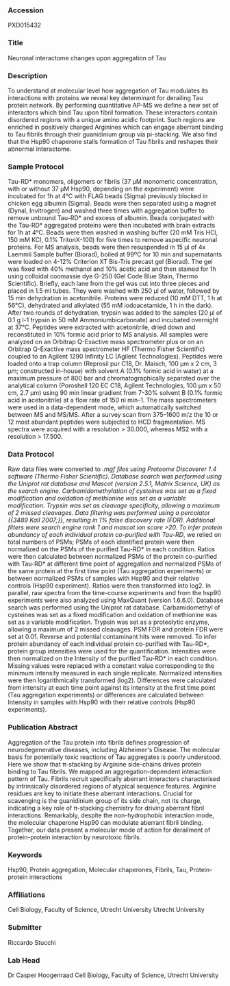### Accession
PXD015432

### Title
Neuronal interactome changes upon aggregation of Tau

### Description
To understand at molecular level how aggregation of Tau modulates its interactions with proteins we reveal key determinant for derailing Tau protein network. By performing quantitative AP-MS we define a new set of interactors which bind Tau upon fibril formation. These interactors contain disordered regions with a unique amino acidic footprint. Such regions are enriched in positively charged Arginines which can engage aberrant binding to Tau fibrils through their guanidinium group via pi-stacking. We also find that the Hsp90 chaperone stalls formation of Tau fibrils and reshapes their abnormal interactome.

### Sample Protocol
Tau-RD* monomers, oligomers or fibrils (37 µM monomeric concentration, with or without 37 µM Hsp90, depending on the experiment) were incubated for 1h at 4°C with FLAG beads (Sigma) previously blocked in chicken egg albumin (Sigma). Beads were then separated using a magnet (Dynal, Invitrogen) and washed three times with aggregation buffer to remove unbound Tau-RD* and excess of albumin. Beads conjugated with the Tau-RD* aggregated proteins were then incubated with brain extracts for 1h at 4°C. Beads were then washed in washing buffer (20 mM Tris HCl, 150 mM KCl, 0.1% TritonX-100) for five times to remove aspecific neuronal proteins. For MS analysis, beads were then resuspended in 15 μl of 4x Laemmli Sample buffer (Biorad), boiled at 99ºC for 10 min and supernatants were loaded on 4-12% Criterion XT Bis-Tris precast gel (Biorad). The gel was fixed with 40% methanol and 10% acetic acid and then stained for 1h using colloidal coomassie dye G-250 (Gel Code Blue Stain, Thermo Scientific). Briefly, each lane from the gel was cut into three pieces and placed in 1.5 ml tubes. They were washed with 250 μl of water, followed by 15 min dehydration in acetonitrile. Proteins were reduced (10 mM DTT, 1 h at 56°C), dehydrated and alkylated (55 mM iodoacetamide, 1 h in the dark). After two rounds of dehydration, trypsin was added to the samples (20 μl of 0.1 g l-1 trypsin in 50 mM Ammoniumbicarbonate) and incubated overnight at 37°C. Peptides were extracted with acetonitrile, dried down and reconstituted in 10% formic acid prior to MS analysis. All samples were analyzed on an Orbitrap Q-Exactive mass spectrometer plus or on an Orbitrap Q-Exactive mass spectrometer HF (Thermo Fisher Scientific) coupled to an Agilent 1290 Infinity LC (Agilent Technologies). Peptides were loaded onto a trap column (Reprosil pur C18, Dr. Maisch, 100 µm x 2 cm, 3 µm; constructed in-house) with solvent A (0.1% formic acid in water) at a maximum pressure of 800 bar and chromatographically separated over the analytical column (Poroshell 120 EC C18, Agilent Technologies, 100 µm x 50 cm, 2.7 µm) using 90 min linear gradient from 7-30% solvent B (0.1% formic acid in acetonitrile) at a flow rate of 150 nl min-1. The mass spectrometers were used in a data-dependent mode, which automatically switched between MS and MS/MS. After a survey scan from 375-1600 m/z the 10 or 12 most abundant peptides were subjected to HCD fragmentation. MS spectra were acquired with a resolution > 30.000, whereas MS2 with a resolution > 17.500.

### Data Protocol
Raw data files were converted to *.mgf files using Proteome Discoverer 1.4 software (Thermo Fisher Scientific). Database search was performed using the Uniprot rat database and Mascot (version 2.5.1, Matrix Science, UK) as the search engine. Carbamidomethylation of cysteines was set as a fixed modification and oxidation of methionine was set as a variable modification. Trypsin was set as cleavage specificity, allowing a maximum of 2 missed cleavages. Data filtering was performed using a percolator {{3489 Kall 2007;}}, resulting in 1% false discovery rate (FDR). Additional filters were search engine rank 1 and mascot ion score >20. To infer protein abundancy of each individual protein co-purified with Tau-RD*, we relied on total numbers of PSMs; PSMs of each identified protein were then normalized on the PSMs of the purified Tau-RD* in each condition. Ratios were then calculated between normalized PSMs of the protein co-purified with Tau-RD* at different time point of aggregation and normalized PSMs of the same protein at the first time point (Tau aggregation experiments) or between normalized PSMs of samples with Hsp90 and their relative controls (Hsp90 experiment). Ratios were then transformed into log2. In parallel, raw spectra from the time-course experiments and from the hsp90 experiments were also analyzed using MaxQuant (version 1.6.6.0). Database search was performed using the Uniprot rat database. Carbamidomethyl of cysteines was set as a fixed modification and oxidation of methionine was set as a variable modification. Trypsin was set as a proteolytic enzyme, allowing a maximum of 2 missed cleavages. PSM FDR and protein FDR were set at 0.01. Reverse and potential contaminant hits were removed. To infer protein abundancy of each individual protein co-purified with Tau-RD*, protein group intensities were used for the quantification. Intensities were then normalized on the Intensity of the purified Tau-RD* in each condition. Missing values were replaced with a constant value corresponding to the minimum intensity measured in each single replicate. Normalized intensities were then logarithmically transformed (log2). Differences were calculated from intensity at each time point against its intensity at the first time point (Tau aggregation experiments) or differences are calculated between Intensity in samples with Hsp90 with their relative controls (Hsp90 experiments).

### Publication Abstract
Aggregation of the Tau protein into fibrils defines progression of neurodegenerative diseases, including Alzheimer's Disease. The molecular basis for potentially toxic reactions of Tau aggregates is poorly understood. Here we show that &#x3c0;-stacking by Arginine side-chains drives protein binding to Tau fibrils. We mapped an aggregation-dependent interaction pattern of Tau. Fibrils recruit specifically aberrant interactors characterised by intrinsically disordered regions of atypical sequence features. Arginine residues are key to initiate these aberrant interactions. Crucial for scavenging is the guanidinium group of its side chain, not its charge, indicating a key role of &#x3c0;-stacking chemistry for driving aberrant fibril interactions. Remarkably, despite the non-hydrophobic interaction mode, the molecular chaperone Hsp90 can modulate aberrant fibril binding. Together, our data present a molecular mode of action for derailment of protein-protein interaction by neurotoxic fibrils.

### Keywords
Hsp90, Protein aggregation, Molecular chaperones, Fibrils, Tau, Protein-protein interactions

### Affiliations
Cell Biology, Faculty of Science, Utrecht University
Utrecht University

### Submitter
Riccardo Stucchi

### Lab Head
Dr Casper Hoogenraad
Cell Biology, Faculty of Science, Utrecht University



